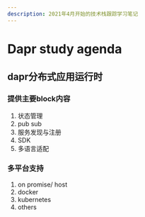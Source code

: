 ```yaml
---
description: 2021年4月开始的技术栈跟踪学习笔记
---
```


# Dapr study agenda

## dapr分布式应用运行时

### 提供主要block内容

1. 状态管理
2. pub sub
3. 服务发现与注册
4. SDK
5. 多语言适配

### 多平台支持

1.  on promise/ host
2.  docker
3. kubernetes
4. others

 



